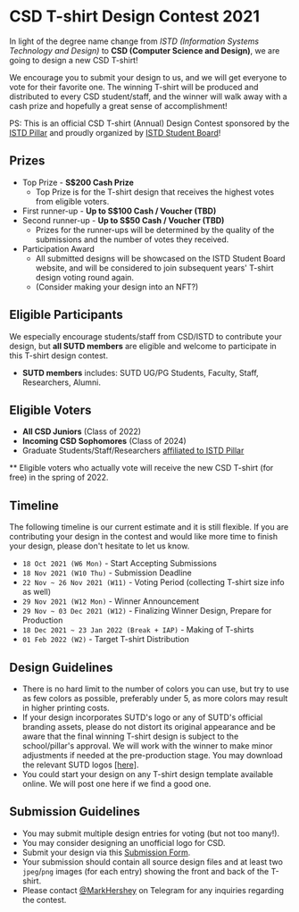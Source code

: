 # CSD T-shirt Design Contest 2021

In light of the degree name change from _ISTD (Information Systems Technology and Design)_ to **CSD (Computer Science and Design)**, we are going to design a new CSD T-shirt!

We encourage you to submit your design to us, and we will get everyone to vote for their favorite one. The winning T-shirt will be produced and distributed to every CSD student/staff, and the winner will walk away with a cash prize and hopefully a great sense of accomplishment!

PS: This is an official CSD T-shirt (Annual) Design Contest sponsored by the [ISTD Pillar](https://istd.sutd.edu.sg/) and proudly organized by [ISTD Student Board](https://istd.opensutd.org/)!

## Prizes

-   Top Prize - **S$200 Cash Prize**
    -   Top Prize is for the T-shirt design that receives the highest votes from eligible voters.
-   First runner-up - **Up to S$100 Cash / Voucher (TBD)**
-   Second runner-up - **Up to S$50 Cash / Voucher (TBD)**
    -   Prizes for the runner-ups will be determined by the quality of the submissions and the number of votes they received.
-   Participation Award
    -   All submitted designs will be showcased on the ISTD Student Board website, and will be considered to join subsequent years' T-shirt design voting round again.
    -   (Consider making your design into an NFT?)

## Eligible Participants

We especially encourage students/staff from CSD/ISTD to contribute your design, but **all SUTD members** are eligible and welcome to participate in this T-shirt design contest.

-   **SUTD members** includes: SUTD UG/PG Students, Faculty, Staff, Researchers, Alumni.

## Eligible Voters

-   **All CSD Juniors** (Class of 2022)
-   **Incoming CSD Sophomores** (Class of 2024)
-   Graduate Students/Staff/Researchers <u>affiliated to ISTD Pillar</u>

\*\* Eligible voters who actually vote will receive the new CSD T-shirt (for free) in the spring of 2022.

## Timeline

The following timeline is our current estimate and it is still flexible. If you are contributing your design in the contest and would like more time to finish your design, please don't hesitate to let us know.

-   `18 Oct 2021 (W6 Mon)` - Start Accepting Submissions
-   `18 Nov 2021 (W10 Thu)` - Submission Deadline
-   `22 Nov ~ 26 Nov 2021 (W11)` - Voting Period (collecting T-shirt size info as well)
-   `29 Nov 2021 (W12 Mon)` - Winner Announcement
-   `29 Nov ~ 03 Dec 2021 (W12)` - Finalizing Winner Design, Prepare for Production
-   `18 Dec 2021 ~ 23 Jan 2022 (Break + IAP)` - Making of T-shirts
-   `01 Feb 2022 (W2)` - Target T-shirt Distribution

## Design Guidelines

<!-- -   Please only use colors listed under the 'COTTON' tab on [this page](https://theteeinkers.com/colorSize). -->
-   There is no hard limit to the number of colors you can use, but try to use as few colors as possible, preferably under 5, as more colors may result in higher printing costs.
-   If your design incorporates SUTD's logo or any of SUTD's official branding assets, please do not distort its original appearance and be aware that the final winning T-shirt design is subject to the school/pillar's approval. We will work with the winner to make minor adjustments if needed at the pre-production stage. You may download the relevant SUTD logos [[here]](resources/SUTD_LOGOs.zip).
-   You could start your design on any T-shirt design template available online. We will post one here if we find a good one.

## Submission Guidelines

-   You may submit multiple design entries for voting (but not too many!).
-   You may consider designing an unofficial logo for CSD.
-   Submit your design via this [Submission Form](https://forms.gle/7Qo49Ymy4pq4zFh16).
-   Your submission should contain all source design files and at least two `jpeg`/`png` images (for each entry) showing the front and back of the T-shirt.
-   Please contact [@MarkHershey](https://t.me/MarkHershey) on Telegram for any inquiries regarding the contest.
